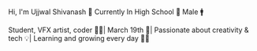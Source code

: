 Hi, I'm Ujjwal Shivanash 🤘
Currently In High School 🏫
Male 🚹

Student, VFX artist, coder 👨‍💻| March 19th 🎂| Passionate about creativity & tech 💡| Learning and growing every day 🌱✨

